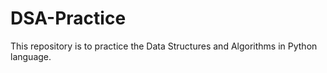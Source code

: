 # DSA-Practice
This repository is to practice the Data Structures and Algorithms in Python language.
